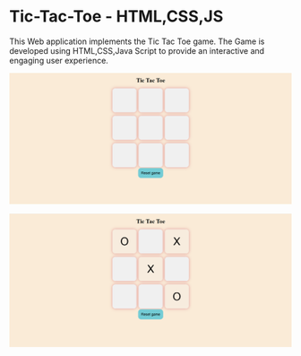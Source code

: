 # Tic-Tac-Toe - HTML,CSS,JS

This Web application implements the Tic Tac Toe game.
The Game is developed using HTML,CSS,Java Script to provide an interactive and engaging user experience.

![image alt](https://github.com/Rchaitanya03/Tic-Tac-Toe/blob/a84816342f3d3f9daa1ce5d68186e93d4460d150/game_image3.png)

![image alt](https://github.com/Rchaitanya03/Tic-Tac-Toe/blob/91ec76ee20695ea7e22c1f5990fc4d2d1bb07387/game_image1.png)
